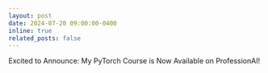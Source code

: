 ```yaml
---
layout: post
date: 2024-07-20 09:00:00-0400
inline: true
related_posts: false
---
```


Excited to Announce: My PyTorch Course is Now Available on ProfessionAI!